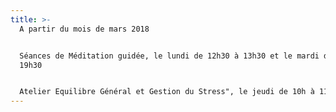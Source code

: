 ```yaml
---
title: >-
  A partir du mois de mars 2018


  Séances de Méditation guidée, le lundi de 12h30 à 13h30 et le mardi de 18h à
  19h30


  Atelier Equilibre Général et Gestion du Stress", le jeudi de 10h à 11h30
---
```



